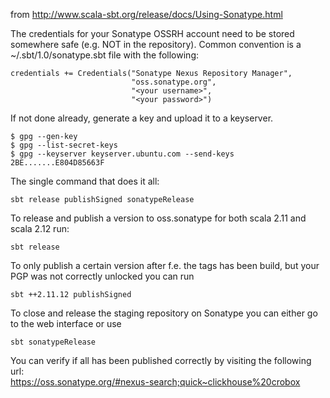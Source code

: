 from http://www.scala-sbt.org/release/docs/Using-Sonatype.html

The credentials for your Sonatype OSSRH account need to be stored somewhere safe (e.g. NOT in the repository). Common convention is a ~/.sbt/1.0/sonatype.sbt file with the following:

```
credentials += Credentials("Sonatype Nexus Repository Manager",
                           "oss.sonatype.org",
                           "<your username>",
                           "<your password>")
```

If not done already, generate a key and upload it to a keyserver.
```
$ gpg --gen-key
$ gpg --list-secret-keys
$ gpg --keyserver keyserver.ubuntu.com --send-keys 2BE.......E804D85663F
```

The single command that does it all:
```
sbt release publishSigned sonatypeRelease

```

To release and publish a version to oss.sonatype for both scala 2.11 and scala 2.12 run:

```
sbt release 
```

To only publish a certain version after f.e. the tags has been build, but your PGP was not correctly unlocked you can run

```
sbt ++2.11.12 publishSigned
```

To close and release the staging repository on Sonatype you can either go to the web interface or use  

```
sbt sonatypeRelease
```

You can verify if all has been published correctly by visiting the following url:<br> 
https://oss.sonatype.org/#nexus-search;quick~clickhouse%20crobox
